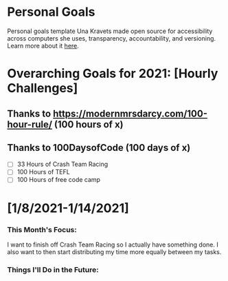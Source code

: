 Personal Goals
==============
Personal goals template Una Kravets made open source for accessibility across computers she uses, transparency, accountability, and versioning. Learn more about it [here](http://una.im/personal-goals-guide).

# Overarching Goals for 2021: [Hourly Challenges]
## Thanks to https://modernmrsdarcy.com/100-hour-rule/ (100 hours of x)
## Thanks to 100DaysofCode (100 days of x)

- [ ] 33 Hours of Crash Team Racing
- [ ] 100 Hours of TEFL
- [ ] 100 Hours of free code camp

# [1/8/2021-1/14/2021]

### This Month's Focus:
I want to finish off Crash Team Racing so I actually have something done. I also want to then start distributing my time more equally between my tasks.

### Things I'll Do in the Future:

